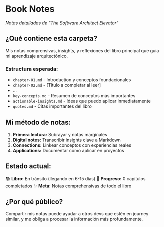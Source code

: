 # Book Notes

_Notas detalladas de "The Software Architect Elevator"_

## ¿Qué contiene esta carpeta?

Mis notas comprensivas, insights, y reflexiones del libro principal que guía mi aprendizaje arquitectónico.

### Estructura esperada:

- `chapter-01.md` - Introduction y conceptos foundacionales
- `chapter-02.md` - [Título a completar al leer]
- ...
- `key-concepts.md` - Resumen de conceptos más importantes
- `actionable-insights.md` - Ideas que puedo aplicar inmediatamente
- `quotes.md` - Citas importantes del libro

## Mi método de notas:

1. **Primera lectura:** Subrayar y notas marginales
2. **Digital notes:** Transcribir insights clave a Markdown
3. **Connections:** Linkear conceptos con experiencias reales
4. **Applications:** Documentar cómo aplicar en proyectos

## Estado actual:

📚 **Libro:** En tránsito (llegando en 6-15 días)
📖 **Progreso:** 0 capítulos completados
✨ **Meta:** Notas comprehensivas de todo el libro

## ¿Por qué público?

Compartir mis notas puede ayudar a otros devs que estén en journey similar, y me obliga a procesar la información más profundamente.
